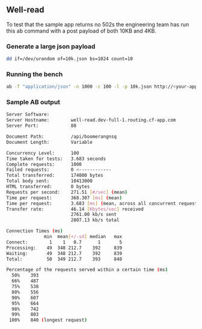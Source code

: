 ## Well-read

To test that the sample app returns no 502s the engineering team has run this ab
command with a post payload of both 10KB and 4KB.

### Generate a large json payload

```bash
dd if=/dev/urandom of=10k.json bs=1024 count=10
```

### Running the bench

```bash
ab -T "application/json" -n 1000 -c 100 -l -p 10k.json http://<your-app-name>.<your-domain>/api/boomerangnsq
```

### Sample AB output
```bash
Server Software:
Server Hostname:        well-read.dev-full-1.routing.cf-app.com
Server Port:            80

Document Path:          /api/boomerangnsq
Document Length:        Variable

Concurrency Level:      100
Time taken for tests:   3.683 seconds
Complete requests:      1000
Failed requests:        0 <------------
Total transferred:      174000 bytes
Total body sent:        10413000
HTML transferred:       0 bytes
Requests per second:    271.51 [#/sec] (mean)
Time per request:       368.307 [ms] (mean)
Time per request:       3.683 [ms] (mean, across all concurrent requests)
Transfer rate:          46.14 [Kbytes/sec] received
                        2761.00 kb/s sent
                        2807.13 kb/s total

Connection Times (ms)
              min  mean[+/-sd] median   max
Connect:        1    1   0.7      1       5
Processing:    49  348 212.7    392     839
Waiting:       49  348 212.7    392     839
Total:         50  349 212.7    393     840

Percentage of the requests served within a certain time (ms)
  50%    393
  66%    487
  75%    538
  80%    556
  90%    607
  95%    664
  98%    742
  99%    803
 100%    840 (longest request)
 ```
